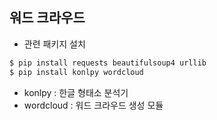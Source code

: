 ## 워드 크라우드

- 관련 패키지 설치

```bash
$ pip install requests beautifulsoup4 urllib 
$ pip install konlpy wordcloud
```

- konlpy : 한글 형태소 분석기
- wordcloud : 워드 크라우드 생성 모듈